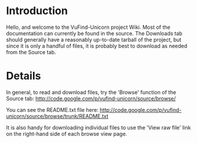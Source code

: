 # Introduction #

Hello, and welcome to the VuFind-Unicorn project Wiki.  Most of the documentation can currently be found in the source.  The Downloads tab should generally have a reasonably up-to-date tarball of the project, but since it is only a handful of files, it is probably best to download as needed from the Source tab.


# Details #

In general, to read and download files, try the 'Browse' function of the Source tab:
http://code.google.com/p/vufind-unicorn/source/browse/

You can see the README.txt file here:
http://code.google.com/p/vufind-unicorn/source/browse/trunk/README.txt

It is also handy for downloading individual files to use the 'View raw file' link on the right-hand side of each browse view page.